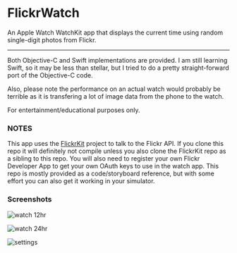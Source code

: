 # FlickrWatch

An Apple Watch WatchKit app that displays the current time using random single-digit photos from Flickr.

---

Both Objective-C and Swift implementations are provided. I am still
learning Swift, so it may be less than stellar, but I tried to do a
pretty straight-forward port of the Objective-C code.

Also, please note the performance on an actual watch would probably be
terrible as it is transfering a lot of image data from the phone to
the watch.

For entertainment/educational purposes only.

### NOTES

This app uses the [FlickrKit](https://github.com/devedup/FlickrKit)
project to talk to the Flickr API. If you clone this repo it will
definitely not compile unless you also clone the FlickrKit repo as a
sibling to this repo. You will also need to register your own Flickr
Developer App to get your own OAuth keys to use in the watch app. This
repo is mostly provided as a code/storyboard reference, but with some
effort you can also get it working in your simulator.

### Screenshots

![watch 12hr](https://pbs.twimg.com/media/CAK7bt4U8AA9k1S.png)

![watch 24hr](https://pbs.twimg.com/media/CAK7bueUcAAEm9n.png)

![settings](https://pbs.twimg.com/media/CAKtkTdUkAAAq1W.png)
